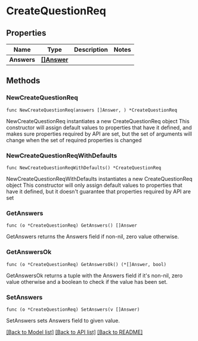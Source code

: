 # CreateQuestionReq

## Properties

Name | Type | Description | Notes
------------ | ------------- | ------------- | -------------
**Answers** | [**[]Answer**](Answer.md) |  | 

## Methods

### NewCreateQuestionReq

`func NewCreateQuestionReq(answers []Answer, ) *CreateQuestionReq`

NewCreateQuestionReq instantiates a new CreateQuestionReq object
This constructor will assign default values to properties that have it defined,
and makes sure properties required by API are set, but the set of arguments
will change when the set of required properties is changed

### NewCreateQuestionReqWithDefaults

`func NewCreateQuestionReqWithDefaults() *CreateQuestionReq`

NewCreateQuestionReqWithDefaults instantiates a new CreateQuestionReq object
This constructor will only assign default values to properties that have it defined,
but it doesn't guarantee that properties required by API are set

### GetAnswers

`func (o *CreateQuestionReq) GetAnswers() []Answer`

GetAnswers returns the Answers field if non-nil, zero value otherwise.

### GetAnswersOk

`func (o *CreateQuestionReq) GetAnswersOk() (*[]Answer, bool)`

GetAnswersOk returns a tuple with the Answers field if it's non-nil, zero value otherwise
and a boolean to check if the value has been set.

### SetAnswers

`func (o *CreateQuestionReq) SetAnswers(v []Answer)`

SetAnswers sets Answers field to given value.



[[Back to Model list]](../README.md#documentation-for-models) [[Back to API list]](../README.md#documentation-for-api-endpoints) [[Back to README]](../README.md)


